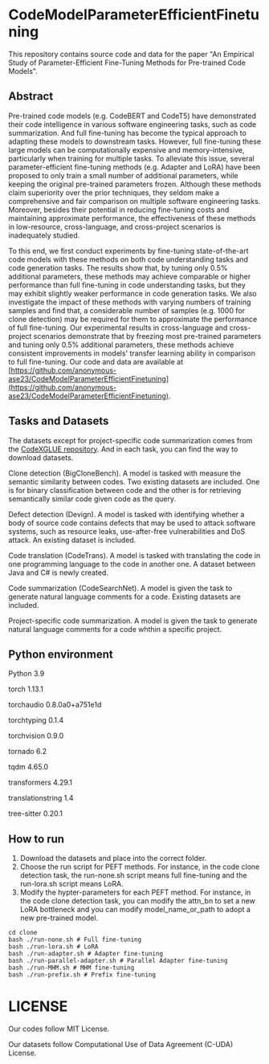 # CodeModelParameterEfficientFinetuning

This repository contains source code and data for the paper "An Empirical Study of Parameter-Efficient Fine-Tuning Methods for Pre-trained Code Models".

## Abstract

Pre-trained code models (e.g. CodeBERT and CodeT5) have demonstrated their code intelligence in various software engineering tasks, such as code summarization. And full fine-tuning has become the typical approach to adapting these models to downstream tasks. However, full fine-tuning these large models can be computationally expensive and memory-intensive, particularly when training for multiple tasks. To alleviate this issue, several parameter-efficient fine-tuning methods (e.g. Adapter and LoRA) have been proposed to only train a small number of additional parameters, while keeping the original pre-trained parameters frozen. Although these methods claim superiority over the prior techniques, they seldom make a comprehensive and fair comparison on multiple software engineering tasks. Moreover, besides their potential in reducing fine-tuning costs and maintaining approximate performance, the effectiveness of these methods in low-resource, cross-language, and cross-project scenarios is inadequately studied.

To this end, we first conduct experiments by fine-tuning state-of-the-art code models with these methods on both code understanding tasks and code generation tasks. The results show that, by tuning only 0.5\% additional parameters, these methods may achieve comparable or higher performance than full fine-tuning in code understanding tasks, but they may exhibit slightly weaker performance in code generation tasks. We also investigate the impact of these methods with varying numbers of training samples and find that, a considerable number of samples (e.g. 1000 for clone detection) may be required for them to approximate the performance of full fine-tuning. Our experimental results in cross-language and cross-project scenarios demonstrate that by freezing most pre-trained parameters and tuning only 0.5\% additional parameters, these methods achieve consistent improvements in models' transfer learning ability in comparison to full fine-tuning. Our code and data are available at [https://github.com/anonymous-ase23/CodeModelParameterEfficientFinetuning](https://github.com/anonymous-ase23/CodeModelParameterEfficientFinetuning).

## Tasks and Datasets
The datasets except for project-specific code summarization comes from the [CodeXGLUE repository](https://github.com/microsoft/CodeXGLUE). And in each task, you can find the way to download datasets.

Clone detection (BigCloneBench). A model is tasked with measure the semantic similarity between codes. Two existing datasets are included. One is for binary classification between code and the other is for retrieving semantically similar code given code as the query.

Defect detection (Devign). A model is tasked with identifying whether a body of source code contains defects that may be used to attack software systems, such as resource leaks, use-after-free vulnerabilities and DoS attack. An existing dataset is included.

Code translation (CodeTrans). A model is tasked with translating the code in one programming language to the code in another one. A dataset between Java and C# is newly created.

Code summarization (CodeSearchNet). A model is given the task to generate natural language comments for a code. Existing datasets are included.

Project-specific code summarization. A model is given the task to generate natural language comments for a code whthin a specific project.

## Python environment
Python                   3.9

torch                    1.13.1

torchaudio               0.8.0a0+a751e1d

torchtyping              0.1.4

torchvision              0.9.0

tornado                  6.2

tqdm                     4.65.0

transformers             4.29.1

translationstring        1.4

tree-sitter              0.20.1


## How to run 

1. Download the datasets and place into the correct folder.
2. Choose the run script for PEFT methods. For instance, in the code clone detection task, the run-none.sh script means full fine-tuning and the run-lora.sh script means LoRA.
3. Modify the hypter-parameters for each PEFT method. For instance, in the code clone detection task, you can modify the attn_bn to set a new LoRA bottleneck and you can modify model_name_or_path to adopt a new pre-trained model.

```
cd clone
bash ./run-none.sh # Full fine-tuning
bash ./run-lora.sh # LoRA
bash ./run-adapter.sh # Adapter fine-tuning
bash ./run-parallel-adapter.sh # Parallel Adapter fine-tuning
bash ./run-MHM.sh # MHM fine-tuning
bash ./run-prefix.sh # Prefix fine-tuning
```

# LICENSE
Our codes follow MIT License.

Our datasets follow Computational Use of Data Agreement (C-UDA) License.
